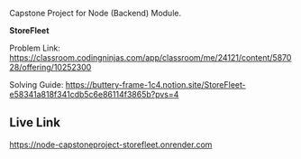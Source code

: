 Capstone Project for Node (Backend) Module. 

**StoreFleet**

Problem Link: 
https://classroom.codingninjas.com/app/classroom/me/24121/content/587028/offering/10252300

Solving Guide:
https://buttery-frame-1c4.notion.site/StoreFleet-e58341a818f341cdb5c6e86114f3865b?pvs=4

## Live Link
https://node-capstoneproject-storefleet.onrender.com 